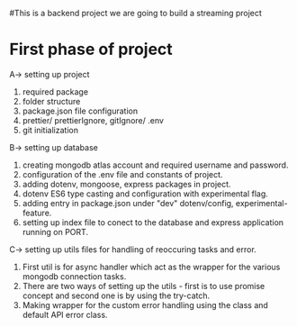 #This is a backend project 
we are going to build a streaming project

# First phase of project 

 A-> setting up project 
   1. required package
   2. folder structure
   3. package.json file configuration
   4. prettier/ prettierIgnore, gitIgnore/ .env
   5. git initialization

B-> setting up database
   1. creating mongodb atlas account and required username and password.
   2. configuration of the .env file and constants of project.
   3. adding dotenv, mongoose, express packages in project.
   4. dotenv ES6 type casting and configuration with experimental flag. 
   5. adding entry in package.json under "dev" dotenv/config, experimental-feature.
   6. setting up index file to conect to the database and express application running on PORT.

C-> setting up utils files for handling of reoccuring tasks and error.
   1. First util is for async handler which act as the wrapper for the various mongodb connection tasks.
   2. There are two ways of setting up the utils - first is to use promise concept and second one is by using the try-catch.
   3. Making wrapper for the custom error handling using the class and default API error class.
